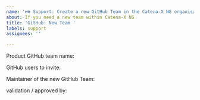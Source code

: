 ```yaml
---
name: '👪 Support: Create a new GitHub Team in the Catena-X NG organisation'
about: If you need a new team within Catena-X NG
title: 'GitHub: New Team '
labels: support
assignees: ''

---
```


Product GitHub team name: 
<!-- your_product_team_name -->

GitHub users to invite:
<!-- github_user_account -->

Maintainer of the new GitHub Team:
<!-- github_user_account -->

validation / approved by: <!-- Please add your Product_Owner_GitHub-User-ID -->
